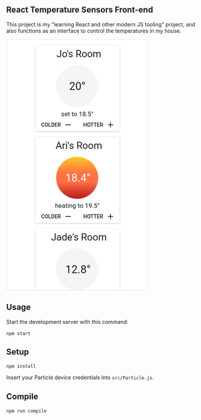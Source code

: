 React Temperature Sensors Front-end
---
This project is my "learning React and other modern JS tooling" project, and also functions as an interface to control the temperatures in my house.


![A screenshot of the app](https://github.com/arilotter/react-tempsensors/raw/master/screenshot.png "Screenshot of the app")


Usage
---
 
Start the development server with this command:
 
```
npm start
```
 
Setup
---
 
```
npm install
```

Insert your Particle device credentials into `src/Particle.js`.
 
 
 
Compile
---
 
```
npm run compile
```
